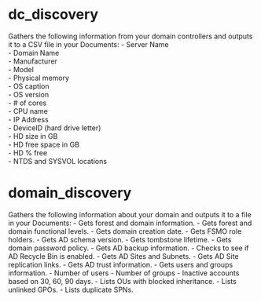 # dc_discovery
Gathers the following information from your domain controllers and outputs it to a CSV file in your Documents:
        - Server Name  
        - Domain Name  
        - Manufacturer  
        - Model  
        - Physical memory  
        - OS caption  
        - OS version  
        - # of cores  
        - CPU name  
        - IP Address  
        - DeviceID (hard drive letter)  
        - HD size in GB  
        - HD free space in GB  
        - HD % free  
        - NTDS and SYSVOL locations
		
# domain_discovery
Gathers the following information about your domain and outputs it to a file in your Documents:
    - Gets forest and domain information. 
    - Gets forest and domain functional levels. 
    - Gets domain creation date. 
    - Gets FSMO role holders. 
    - Gets AD schema version. 
    - Gets tombstone lifetime. 
    - Gets domain password policy. 
    - Gets AD backup information. 
    - Checks to see if AD Recycle Bin is enabled. 
    - Gets AD Sites and Subnets. 
    - Gets AD Site replication links. 
    - Gets AD trust information. 
    - Gets users and groups information. 
        - Number of users 
        - Number of groups 
        - Inactive accounts based on 30, 60, 90 days. 
    - Lists OUs with blocked inheritance. 
    - Lists unlinked GPOs. 
    - Lists duplicate SPNs.
